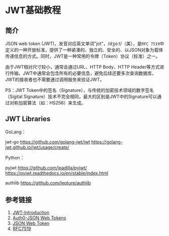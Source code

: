 # JWT基础教程

## 简介

JSON web token (JWT)，发音对应英文单词"jot"，/dʒɑːt/（美），是`RFC 7519`中定义的一种开放标准，提供了一种紧凑的、独立的、安全的、以JSON对象为载体传递信息的方式。同时，JWT是一种常用的令牌（Token）协议（标准）之一。

由于JWT相对尺寸较小，通常会通过URL、HTTP Body、HTTP Header等方式进行传输。JWT中通常会包含所有的必要信息，避免后续还要多次查询数据库，JWT的接收者也不需要通过调用服务来验证JWT。


PS：JWT Token中的签名（Signature），与传统的加密技术领域的数字签名（Sigital Signature）技术不完全相同，最大的区别是JWT中的Signature可以通过对称加密算法（如：HS256）来生成。


## JWT Libraries

GoLang：

jwt-go
https://github.com/golang-jwt/jwt
https://golang-jwt.github.io/jwt/usage/create/


Python：

pyjwt
https://github.com/jpadilla/pyjwt/
https://pyjwt.readthedocs.io/en/stable/index.html

authlib
https://github.com/lepture/authlib


## 参考链接
1. [JWT-Introduction](https://jwt.io/introduction)
2. [Auth0-JSON Web Tokens](https://auth0.com/docs/secure/tokens/json-web-tokens)
3. [JSON Web Token](https://en.wikipedia.org/wiki/JSON_Web_Token)
4. [RFC7519](https://datatracker.ietf.org/doc/html/rfc7519)